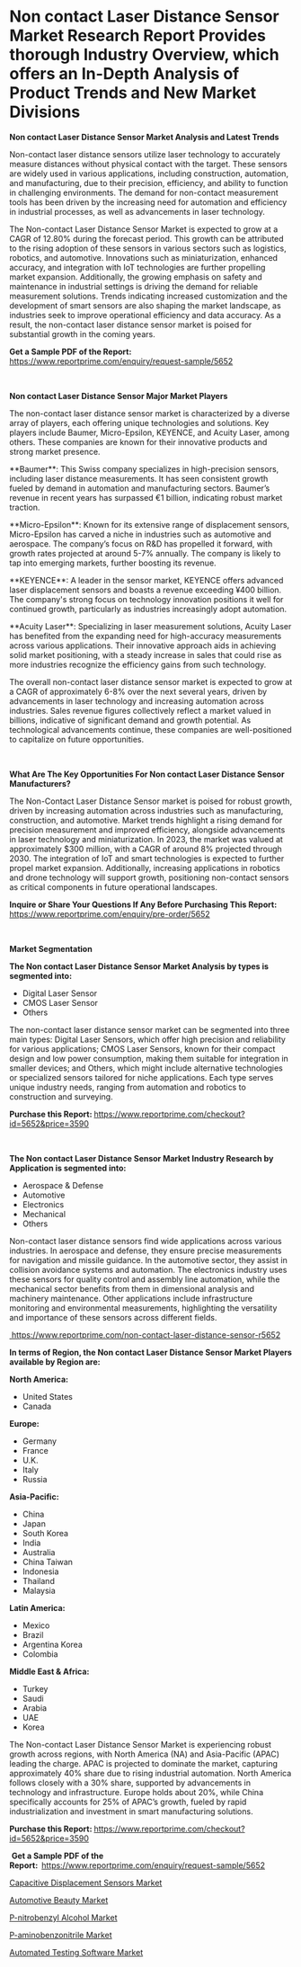 <p><h1>Non contact Laser Distance Sensor Market Research Report Provides thorough Industry Overview, which offers an In-Depth Analysis of Product Trends and New Market Divisions</h1></p><p><strong>Non contact Laser Distance Sensor Market Analysis and Latest Trends</strong></p>
<p><p>Non-contact laser distance sensors utilize laser technology to accurately measure distances without physical contact with the target. These sensors are widely used in various applications, including construction, automation, and manufacturing, due to their precision, efficiency, and ability to function in challenging environments. The demand for non-contact measurement tools has been driven by the increasing need for automation and efficiency in industrial processes, as well as advancements in laser technology.</p><p>The Non-contact Laser Distance Sensor Market is expected to grow at a CAGR of 12.80% during the forecast period. This growth can be attributed to the rising adoption of these sensors in various sectors such as logistics, robotics, and automotive. Innovations such as miniaturization, enhanced accuracy, and integration with IoT technologies are further propelling market expansion. Additionally, the growing emphasis on safety and maintenance in industrial settings is driving the demand for reliable measurement solutions. Trends indicating increased customization and the development of smart sensors are also shaping the market landscape, as industries seek to improve operational efficiency and data accuracy. As a result, the non-contact laser distance sensor market is poised for substantial growth in the coming years.</p></p>
<p><strong>Get a Sample PDF of the Report:&nbsp;</strong> <a href="https://www.reportprime.com/enquiry/request-sample/5652">https://www.reportprime.com/enquiry/request-sample/5652</a></p>
<p>&nbsp;</p>
<p><strong>Non contact Laser Distance Sensor Major Market Players</strong></p>
<p><p>The non-contact laser distance sensor market is characterized by a diverse array of players, each offering unique technologies and solutions. Key players include Baumer, Micro-Epsilon, KEYENCE, and Acuity Laser, among others. These companies are known for their innovative products and strong market presence.</p><p>**Baumer**: This Swiss company specializes in high-precision sensors, including laser distance measurements. It has seen consistent growth fueled by demand in automation and manufacturing sectors. Baumer’s revenue in recent years has surpassed €1 billion, indicating robust market traction.</p><p>**Micro-Epsilon**: Known for its extensive range of displacement sensors, Micro-Epsilon has carved a niche in industries such as automotive and aerospace. The company’s focus on R&D has propelled it forward, with growth rates projected at around 5-7% annually. The company is likely to tap into emerging markets, further boosting its revenue.</p><p>**KEYENCE**: A leader in the sensor market, KEYENCE offers advanced laser displacement sensors and boasts a revenue exceeding ¥400 billion. The company's strong focus on technology innovation positions it well for continued growth, particularly as industries increasingly adopt automation.</p><p>**Acuity Laser**: Specializing in laser measurement solutions, Acuity Laser has benefited from the expanding need for high-accuracy measurements across various applications. Their innovative approach aids in achieving solid market positioning, with a steady increase in sales that could rise as more industries recognize the efficiency gains from such technology.</p><p>The overall non-contact laser distance sensor market is expected to grow at a CAGR of approximately 6-8% over the next several years, driven by advancements in laser technology and increasing automation across industries. Sales revenue figures collectively reflect a market valued in billions, indicative of significant demand and growth potential. As technological advancements continue, these companies are well-positioned to capitalize on future opportunities.</p></p>
<p>&nbsp;</p>
<p><strong>What Are The Key Opportunities For Non contact Laser Distance Sensor Manufacturers?</strong></p>
<p><p>The Non-Contact Laser Distance Sensor market is poised for robust growth, driven by increasing automation across industries such as manufacturing, construction, and automotive. Market trends highlight a rising demand for precision measurement and improved efficiency, alongside advancements in laser technology and miniaturization. In 2023, the market was valued at approximately $300 million, with a CAGR of around 8% projected through 2030. The integration of IoT and smart technologies is expected to further propel market expansion. Additionally, increasing applications in robotics and drone technology will support growth, positioning non-contact sensors as critical components in future operational landscapes.</p></p>
<p><strong>Inquire or Share Your Questions If Any Before Purchasing This Report:</strong> <a href="https://www.reportprime.com/enquiry/pre-order/5652">https://www.reportprime.com/enquiry/pre-order/5652</a></p>
<p>&nbsp;</p>
<p><strong>Market Segmentation</strong></p>
<p><strong>The Non contact Laser Distance Sensor Market Analysis by types is segmented into:</strong></p>
<p><ul><li>Digital Laser Sensor</li><li>CMOS Laser Sensor</li><li>Others</li></ul></p>
<p><p>The non-contact laser distance sensor market can be segmented into three main types: Digital Laser Sensors, which offer high precision and reliability for various applications; CMOS Laser Sensors, known for their compact design and low power consumption, making them suitable for integration in smaller devices; and Others, which might include alternative technologies or specialized sensors tailored for niche applications. Each type serves unique industry needs, ranging from automation and robotics to construction and surveying.</p></p>
<p><strong>Purchase this Report:&nbsp;</strong><a href="https://www.reportprime.com/checkout?id=5652&price=3590">https://www.reportprime.com/checkout?id=5652&price=3590</a></p>
<p>&nbsp;</p>
<p><strong>The Non contact Laser Distance Sensor Market Industry Research by Application is segmented into:</strong></p>
<p><ul><li>Aerospace & Defense</li><li>Automotive</li><li>Electronics</li><li>Mechanical</li><li>Others</li></ul></p>
<p><p>Non-contact laser distance sensors find wide applications across various industries. In aerospace and defense, they ensure precise measurements for navigation and missile guidance. In the automotive sector, they assist in collision avoidance systems and automation. The electronics industry uses these sensors for quality control and assembly line automation, while the mechanical sector benefits from them in dimensional analysis and machinery maintenance. Other applications include infrastructure monitoring and environmental measurements, highlighting the versatility and importance of these sensors across different fields.</p></p>
<p><a href="https://www.reportprime.com/non-contact-laser-distance-sensor-r5652">&nbsp;https://www.reportprime.com/non-contact-laser-distance-sensor-r5652</a></p>
<p><strong>In terms of Region, the Non contact Laser Distance Sensor Market Players available by Region are:</strong></p>
<p>
    <p> <strong> North America: </strong>
        <ul>
            <li>United States</li>
            <li>Canada</li>
        </ul>
        </p> 
    <p> <strong> Europe: </strong>
        <ul>
            <li>Germany</li>
            <li>France</li>
            <li>U.K.</li>
            <li>Italy</li>
            <li>Russia</li>
        </ul>
        </p> 
    <p> <strong> Asia-Pacific: </strong>
        <ul>
            <li>China</li>
            <li>Japan</li>
            <li>South Korea</li>
            <li>India</li>
            <li>Australia</li>
            <li>China Taiwan</li>
            <li>Indonesia</li>
            <li>Thailand</li>
            <li>Malaysia</li>
        </ul>
        </p> 
    <p> <strong> Latin America: </strong>
        <ul>
            <li>Mexico</li>
            <li>Brazil</li>
            <li>Argentina Korea</li>
            <li>Colombia</li>
        </ul>
        </p> 
    <p> <strong> Middle East & Africa: </strong>
        <ul>
            <li>Turkey</li>
            <li>Saudi</li>
            <li>Arabia</li>
            <li>UAE</li>
            <li>Korea</li>
        </ul>
    </p>
    </p>
<p><p>The Non-contact Laser Distance Sensor Market is experiencing robust growth across regions, with North America (NA) and Asia-Pacific (APAC) leading the charge. APAC is projected to dominate the market, capturing approximately 40% share due to rising industrial automation. North America follows closely with a 30% share, supported by advancements in technology and infrastructure. Europe holds about 20%, while China specifically accounts for 25% of APAC’s growth, fueled by rapid industrialization and investment in smart manufacturing solutions.</p></p>
<p><strong>Purchase this Report: </strong><a href="https://www.reportprime.com/checkout?id=5652&price=3590">https://www.reportprime.com/checkout?id=5652&price=3590</a></p>
<p>&nbsp;<strong>Get a Sample PDF of the Report:&nbsp;&nbsp;</strong><a href="https://www.reportprime.com/enquiry/request-sample/5652">https://www.reportprime.com/enquiry/request-sample/5652</a></p>
<p><strong></strong></p>
<p><p><a href="https://github.com/provorikovar/Market-Research-Report-List-6/blob/main/capacitive-displacement-sensors-market.md">Capacitive Displacement Sensors Market</a></p><p><a href="https://www.linkedin.com/pulse/automotive-beauty-market-forecast-global-trends-analysis-from-7epdf?trackingId=eYg9bCWyTYeVeOg2f5NweQ%3D%3D">Automotive Beauty Market</a></p><p><a href="https://issuu.com/reportprime-2/docs/p-nitrobenzyl-alcohol-market-size-2_127b88478f0064">P-nitrobenzyl Alcohol Market</a></p><p><a href="https://issuu.com/reportprime-2/docs/p-aminobenzonitrile-market-size-203_8e3b00270ea83f">P-aminobenzonitrile Market</a></p><p><a href="https://www.linkedin.com/pulse/role-automated-testing-software-market-applications-unit-testsautomated-vl6tf?trackingId=FrT6u68xS2Gf3pPuP2gPfA%3D%3D">Automated Testing Software Market</a></p></p>